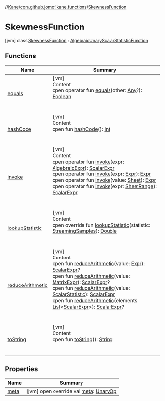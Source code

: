 //[Kane](../../index.md)/[com.github.jomof.kane.functions](../index.md)/[SkewnessFunction](index.md)



# SkewnessFunction  
 [jvm] class [SkewnessFunction](index.md) : [AlgebraicUnaryScalarStatisticFunction](../../com.github.jomof.kane.impl.functions/-algebraic-unary-scalar-statistic-function/index.md)   


## Functions  
  
|  Name|  Summary| 
|---|---|
| <a name="kotlin/Any/equals/#kotlin.Any?/PointingToDeclaration/"></a>[equals](../../com.github.jomof.kane.impl.types/-double-algebraic-type/index.md#%5Bkotlin%2FAny%2Fequals%2F%23kotlin.Any%3F%2FPointingToDeclaration%2F%5D%2FFunctions%2F-1957593320)| <a name="kotlin/Any/equals/#kotlin.Any?/PointingToDeclaration/"></a>[jvm]  <br>Content  <br>open operator fun [equals](../../com.github.jomof.kane.impl.types/-double-algebraic-type/index.md#%5Bkotlin%2FAny%2Fequals%2F%23kotlin.Any%3F%2FPointingToDeclaration%2F%5D%2FFunctions%2F-1957593320)(other: [Any](https://kotlinlang.org/api/latest/jvm/stdlib/kotlin/-any/index.html)?): [Boolean](https://kotlinlang.org/api/latest/jvm/stdlib/kotlin/-boolean/index.html)  <br><br><br>
| <a name="kotlin/Any/hashCode/#/PointingToDeclaration/"></a>[hashCode](../../com.github.jomof.kane.impl.types/-double-algebraic-type/index.md#%5Bkotlin%2FAny%2FhashCode%2F%23%2FPointingToDeclaration%2F%5D%2FFunctions%2F-1957593320)| <a name="kotlin/Any/hashCode/#/PointingToDeclaration/"></a>[jvm]  <br>Content  <br>open fun [hashCode](../../com.github.jomof.kane.impl.types/-double-algebraic-type/index.md#%5Bkotlin%2FAny%2FhashCode%2F%23%2FPointingToDeclaration%2F%5D%2FFunctions%2F-1957593320)(): [Int](https://kotlinlang.org/api/latest/jvm/stdlib/kotlin/-int/index.html)  <br><br><br>
| <a name="com.github.jomof.kane.impl.functions/AlgebraicUnaryScalarStatisticFunction/invoke/#com.github.jomof.kane.impl.AlgebraicExpr/PointingToDeclaration/"></a>[invoke](../../com.github.jomof.kane.impl.functions/-algebraic-unary-scalar-statistic-function/invoke.md)| <a name="com.github.jomof.kane.impl.functions/AlgebraicUnaryScalarStatisticFunction/invoke/#com.github.jomof.kane.impl.AlgebraicExpr/PointingToDeclaration/"></a>[jvm]  <br>Content  <br>open operator fun [invoke](../../com.github.jomof.kane.impl.functions/-algebraic-unary-scalar-statistic-function/invoke.md)(expr: [AlgebraicExpr](../../com.github.jomof.kane.impl/-algebraic-expr/index.md)): [ScalarExpr](../../com.github.jomof.kane.impl/-scalar-expr/index.md)  <br>open operator fun [invoke](../../com.github.jomof.kane.impl.functions/-algebraic-unary-scalar-statistic-function/invoke.md)(expr: [Expr](../../com.github.jomof.kane.impl/-expr/index.md)): [Expr](../../com.github.jomof.kane.impl/-expr/index.md)  <br>open operator fun [invoke](../../com.github.jomof.kane.impl.functions/-algebraic-unary-scalar-statistic-function/invoke.md)(value: [Sheet](../../com.github.jomof.kane.impl.sheet/-sheet/index.md)): [Expr](../../com.github.jomof.kane.impl/-expr/index.md)  <br>open operator fun [invoke](../../com.github.jomof.kane.impl.functions/-algebraic-unary-scalar-statistic-function/invoke.md)(expr: [SheetRange](../../com.github.jomof.kane.impl.sheet/-sheet-range/index.md)): [ScalarExpr](../../com.github.jomof.kane.impl/-scalar-expr/index.md)  <br><br><br>
| <a name="com.github.jomof.kane.functions/SkewnessFunction/lookupStatistic/#com.github.jomof.kane.impl.StreamingSamples/PointingToDeclaration/"></a>[lookupStatistic](lookup-statistic.md)| <a name="com.github.jomof.kane.functions/SkewnessFunction/lookupStatistic/#com.github.jomof.kane.impl.StreamingSamples/PointingToDeclaration/"></a>[jvm]  <br>Content  <br>open override fun [lookupStatistic](lookup-statistic.md)(statistic: [StreamingSamples](../../com.github.jomof.kane.impl/-streaming-samples/index.md)): [Double](https://kotlinlang.org/api/latest/jvm/stdlib/kotlin/-double/index.html)  <br><br><br>
| <a name="com.github.jomof.kane.impl.functions/AlgebraicUnaryScalarStatisticFunction/reduceArithmetic/#com.github.jomof.kane.impl.Expr/PointingToDeclaration/"></a>[reduceArithmetic](../../com.github.jomof.kane.impl.functions/-algebraic-unary-scalar-statistic-function/reduce-arithmetic.md)| <a name="com.github.jomof.kane.impl.functions/AlgebraicUnaryScalarStatisticFunction/reduceArithmetic/#com.github.jomof.kane.impl.Expr/PointingToDeclaration/"></a>[jvm]  <br>Content  <br>open fun [reduceArithmetic](../../com.github.jomof.kane.impl.functions/-algebraic-unary-scalar-statistic-function/reduce-arithmetic.md)(value: [Expr](../../com.github.jomof.kane.impl/-expr/index.md)): [ScalarExpr](../../com.github.jomof.kane.impl/-scalar-expr/index.md)?  <br>open fun [reduceArithmetic](../../com.github.jomof.kane.impl.functions/-algebraic-unary-scalar-statistic-function/reduce-arithmetic.md)(value: [MatrixExpr](../../com.github.jomof.kane.impl/-matrix-expr/index.md)): [ScalarExpr](../../com.github.jomof.kane.impl/-scalar-expr/index.md)?  <br>open fun [reduceArithmetic](../../com.github.jomof.kane.impl.functions/-algebraic-unary-scalar-statistic-function/reduce-arithmetic.md)(value: [ScalarStatistic](../../com.github.jomof.kane.impl/-scalar-statistic/index.md)): [ScalarExpr](../../com.github.jomof.kane.impl/-scalar-expr/index.md)  <br>open fun [reduceArithmetic](../../com.github.jomof.kane.impl.functions/-algebraic-unary-scalar-statistic-function/reduce-arithmetic.md)(elements: [List](https://kotlinlang.org/api/latest/jvm/stdlib/kotlin.collections/-list/index.html)<[ScalarExpr](../../com.github.jomof.kane.impl/-scalar-expr/index.md)>): [ScalarExpr](../../com.github.jomof.kane.impl/-scalar-expr/index.md)?  <br><br><br>
| <a name="kotlin/Any/toString/#/PointingToDeclaration/"></a>[toString](../../com.github.jomof.kane.impl.types/-object-kane-type/-companion/index.md#%5Bkotlin%2FAny%2FtoString%2F%23%2FPointingToDeclaration%2F%5D%2FFunctions%2F-1957593320)| <a name="kotlin/Any/toString/#/PointingToDeclaration/"></a>[jvm]  <br>Content  <br>open fun [toString](../../com.github.jomof.kane.impl.types/-object-kane-type/-companion/index.md#%5Bkotlin%2FAny%2FtoString%2F%23%2FPointingToDeclaration%2F%5D%2FFunctions%2F-1957593320)(): [String](https://kotlinlang.org/api/latest/jvm/stdlib/kotlin/-string/index.html)  <br><br><br>


## Properties  
  
|  Name|  Summary| 
|---|---|
| <a name="com.github.jomof.kane.functions/SkewnessFunction/meta/#/PointingToDeclaration/"></a>[meta](meta.md)| <a name="com.github.jomof.kane.functions/SkewnessFunction/meta/#/PointingToDeclaration/"></a> [jvm] open override val [meta](meta.md): [UnaryOp](../../com.github.jomof.kane.impl/-unary-op/index.md)   <br>

